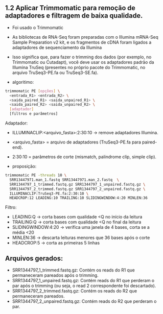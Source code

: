 ## 1.2 Aplicar Trimmomatic para remoção de adaptadores e filtragem de baixa qualidade.

- Foi usado o Trimmomatic
- As bibliotecas de RNA-Seq foram preparadas com o Illumina mRNA-Seq Sample Preparation v2 kit, e os fragmentos de cDNA foram ligados a adaptadores de sequenciamento da Illumina
- Isso significa que, para fazer o trimming dos dados (por exemplo, no Trimmomatic ou Cutadapt), você deve usar os adaptadores padrão da Illumina TruSeq (presentes no próprio pacote do Trimmomatic, no arquivo TruSeq3-PE.fa ou TruSeq3-SE.fa).

- algoritimo:
```bash
trimmomatic PE [opções] \
  <entrada_R1> <entrada_R2> \
  <saida_paired_R1> <saida_unpaired_R1> \
  <saida_paired_R2> <saida_unpaired_R2> \
  [adaptador]
  [filtros e parâmetros]
```
Adaptador:
- ILLUMINACLIP:<arquivo_fasta>:2:30:10 → remove adaptadores Illumina.
- <arquivo_fasta> = arquivo de adaptadores (TruSeq3-PE.fa para paired-end).
- 2:30:10 = parâmetros de corte (mismatch, palindrome clip, simple clip).

- proposição:
```bash
trimmomatic PE -threads 10 \
  SRR13447971.man_1.fastq SRR13447971.man_2.fastq  \
  SRR1344797_1_trimmed.fastq.gz SRR1344797_1_unpaired.fastq.gz \
  SRR1344797_2_trimmed.fastq.gz SRR1344797_2_unpaired.fastq.gz \
  ILLUMINACLIP:TruSeq3-PE.fa:2:30:10 \
  HEADCROP:12 LEADING:10 TRAILING:10 SLIDINGWINDOW:4:20 MINLEN:36
```
Filtro:
- LEADING:Q → corta bases com qualidade <Q no início da leitura
- TRAILING:Q → corta bases com qualidade <Q no final da leitura
- SLIDINGWINDOW:4:20 → verifica uma janela de 4 bases, corta se a média <20
- MINLEN:36 → descarta leituras menores que 36 bases após o corte
- HEADCROP:5 → corta as primeiras 5 linhas 

## Arquivos gerados:

- SRR1344797_1_trimmed.fastq.gz: Contém os reads do R1 que permaneceram pareados após o trimming.
- SRR1344797_1_unpaired.fastq.gz: Contém reads do R1 que perderam o par após o trimming (ou seja, o read 2 correspondente foi descartado).
- SRR1344797_2_trimmed.fastq.gz: Contém os reads do R2 que permaneceram pareados.
- SRR1344797_2_unpaired.fastq.gz: Contém reads do R2 que perderam o par.

